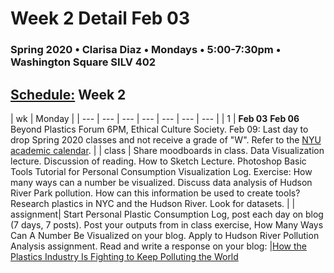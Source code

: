 # Week 2 Detail Feb 03

### Spring 2020 • Clarisa Diaz • Mondays • 5:00-7:30pm • Washington Square SILV 402

## [Schedule:](./) Week 2

| wk | Monday |
| --- | --- | --- | --- | --- | --- | --- |
| 1 | **Feb 03**    **Feb 06** Beyond Plastics Forum 6PM, Ethical Culture Society. Feb 09: Last day to drop Spring 2020 classes and not receive a grade of "W". Refer to the [NYU academic calendar](https://www.nyu.edu/registrar/calendars/university-academic-calendar.html#1194). |
| class | Share moodboards in class. Data Visualization lecture. Discussion of reading. How to Sketch Lecture. Photoshop Basic Tools Tutorial for Personal Consumption Visualization Log. Exercise: How many ways can a number be visualized. Discuss data analysis of Hudson River Park pollution. How can this information be used to create tools? Research plastics in NYC and the Hudson River. Look for datasets. | 
| assignment| Start Personal Plastic Consumption Log, post each day on blog (7 days, 7 posts). Post your outputs from in class exercise, How Many Ways Can A Number Be Visualized on your blog. Apply to Hudson River Pollution Analysis assignment. Read and write a response on your blog: |[How the Plastics Industry Is Fighting to Keep Polluting the World](https://theintercept.com/2019/07/20/plastics-industry-plastic-recycling/)  

